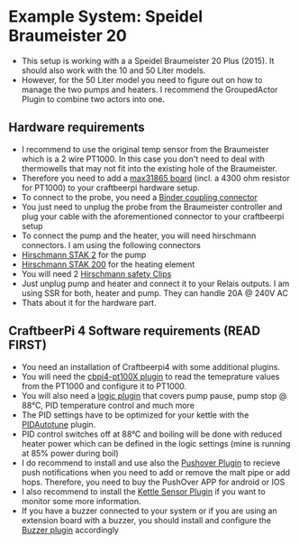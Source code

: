 # Example System: Speidel Braumeister 20

- This setup is working with a  a Speidel Braumeister 20 Plus (2015). It should also work with the 10  and 50 Liter models. 
- However, for the 50 Liter model you need to figure out on how to manage the two pumps and heaters. I recommend the GroupedActor Plugin to combine two actors into one.

## Hardware requirements 

- I recommend to use the original temp sensor from the Braumeister which is a 2 wire PT1000. In this case you don't need to deal with thermowells that may not fit into the existing hole of the Braumeister.
-  Therefore you need to add a [max31865 board](https://learn.adafruit.com/adafruit-max31865-rtd-pt100-amplifier/) (incl. a 4300 ohm resistor for PT1000) to your craftbeerpi hardware setup. 
- To connect to the probe, you need a [Binder coupling connector](https://www.conrad.de/de/p/binder-99-0406-00-03-rundstecker-kupplung-gerade-serie-rundsteckverbinder-712-gesamtpolzahl-3-1-st-738917.html)
- You just need to unplug the probe from the Braumeister controller and plug your cable with the aforementioned connector to your craftbeerpi setup
- To connect the pump and the heater, you will need hirschmann connectors. I am using the following connectors
- [Hirschmann STAK 2](https://www.conrad.de/de/p/hirschmann-stak-2-netz-steckverbinder-stak-serie-netzsteckverbinder-stak-buchse-gerade-gesamtpolzahl-2-pe-16-a-gra-1177484.html) for the pump 
- [Hirschmann STAK 200](https://www.conrad.de/de/p/hirschmann-stak-200-netz-steckverbinder-stak-serie-netzsteckverbinder-stak-buchse-gerade-gesamtpolzahl-2-pe-16-a-g-730025.html) for the heating element 
- You will need 2 [Hirschmann safety Clips](https://www.conrad.de/de/p/sicherungsbuegel-hirschmann-730980.html)
- Just unplug pump and heater and connect it to your Relais outputs. I am using SSR for both, heater and pump. They can handle 20A @ 240V AC
- Thats about it for the hardware part.

## CraftbeerPi 4 Software requirements (READ FIRST)
- You need an installation of Craftbeerpi4 with some additional plugins.
- You will need the [cbpi4-pt100X plugin](https://github.com/avollkopf/cbpi4-pt100x) to read the temeprature values from the PT1000 and configure it to PT1000.
- You will also need a [logic plugin](https://github.com/avollkopf/cbpi4-BM_PID_SmartBoilWithPump) that covers pump pause, pump stop @ 88°C, PID temperature control and much more 
- The PID settings have to be optimized for your kettle with the [PIDAutotune](https://github.com/avollkopf/cbpi4-PID_AutoTune) plugin.
- PID control switches off at 88°C and boiling will be done with reduced heater power which can be defined in the logic settings (mine is running at 85% power during boil)
- I do recommend to install and use also the [Pushover Plugin](https://github.com/avollkopf/cbpi4-PushOver) to recieve push notifications when you need to add or remove the malt pipe or add hops. Therefore, you need to buy the PushOver APP for android or IOS
- I also recommend to install the [Kettle Sensor Plugin](https://github.com/avollkopf/cbpi4-KettleSensor) if you want to monitor some more information.
- If you have a buzzer connected to your system or if you are using an extension board with a buzzer, you should install and configure the [Buzzer plugin](https://github.com/avollkopf/cbpi4-buzzer) accordingly
